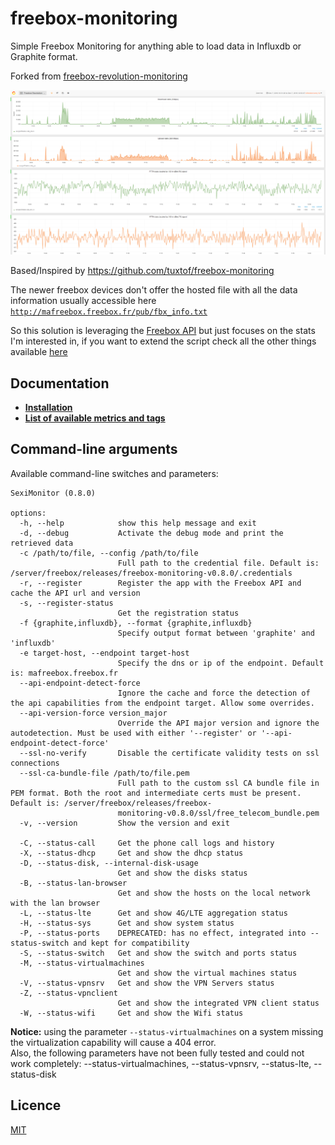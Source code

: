 # freebox-monitoring
Simple Freebox Monitoring for anything able to load data in Influxdb or Graphite format.

Forked from [freebox-revolution-monitoring](https://github.com/tsugliani/freebox-revolution-monitoring)

![freebox monitoring dashboard](doc/freebox_dashboard.png)

Based/Inspired by https://github.com/tuxtof/freebox-monitoring

The newer freebox devices don't offer the hosted file with all the data information usually accessible here [`http://mafreebox.freebox.fr/pub/fbx_info.txt`](http://mafreebox.freebox.fr/pub/fbx_info.txt)

So this solution is leveraging the [Freebox API](http://dev.freebox.fr/sdk/os/) but just focuses on the stats I'm interested in, if you want to extend the script check all the other things available [here](http://dev.freebox.fr/sdk/os/connection/)


## Documentation

* **[Installation](doc/installation.md)**
* **[List of available metrics and tags](doc/output_metrics.md)**


## Command-line arguments

Available command-line switches and parameters:

```
SexiMonitor (0.8.0)

options:
  -h, --help            show this help message and exit
  -d, --debug           Activate the debug mode and print the retrieved data
  -c /path/to/file, --config /path/to/file
                        Full path to the credential file. Default is: /server/freebox/releases/freebox-monitoring-v0.8.0/.credentials
  -r, --register        Register the app with the Freebox API and cache the API url and version
  -s, --register-status
                        Get the registration status
  -f {graphite,influxdb}, --format {graphite,influxdb}
                        Specify output format between 'graphite' and 'influxdb'
  -e target-host, --endpoint target-host
                        Specify the dns or ip of the endpoint. Default is: mafreebox.freebox.fr
  --api-endpoint-detect-force
                        Ignore the cache and force the detection of the api capabilities from the endpoint target. Allow some overrides.
  --api-version-force version_major
                        Override the API major version and ignore the autodetection. Must be used with either '--register' or '--api-endpoint-detect-force'
  --ssl-no-verify       Disable the certificate validity tests on ssl connections
  --ssl-ca-bundle-file /path/to/file.pem
                        Full path to the custom ssl CA bundle file in PEM format. Both the root and intermediate certs must be present. Default is: /server/freebox/releases/freebox-
                        monitoring-v0.8.0/ssl/free_telecom_bundle.pem
  -v, --version         Show the version and exit

  -C, --status-call     Get the phone call logs and history
  -X, --status-dhcp     Get and show the dhcp status
  -D, --status-disk, --internal-disk-usage
                        Get and show the disks status
  -B, --status-lan-browser
                        Get and show the hosts on the local network with the lan browser
  -L, --status-lte      Get and show 4G/LTE aggregation status
  -H, --status-sys      Get and show system status
  -P, --status-ports    DEPRECATED: has no effect, integrated into --status-switch and kept for compatibility
  -S, --status-switch   Get and show the switch and ports status
  -M, --status-virtualmachines
                        Get and show the virtual machines status
  -V, --status-vpnsrv   Get and show the VPN Servers status
  -Z, --status-vpnclient
                        Get and show the integrated VPN client status
  -W, --status-wifi     Get and show the Wifi status

```

**Notice:** using the parameter `--status-virtualmachines` on a system missing the virtualization capability will cause a 404 error.  
Also, the following parameters have not been fully tested and could not work completely: --status-virtualmachines, --status-vpnsrv, --status-lte, --status-disk


## Licence

[MIT](LICENSE)